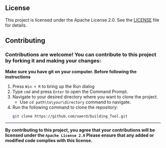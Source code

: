 
## License
This project is licensed under the Apache License 2.0. See the [LICENSE](LICENSE) file for details.

## Contributing
### Contributions are welcome! You can contribute to this project by forking it and making your changes:

**Make sure you have git on your computer. Before following the instructions**



1. Press `Win + R` to bring up the Run dialog 
2. Type `cmd` and press `Enter` to open the Command Prompt.
3. Navigate to your desired directory where you want to clone the project.
   - Use `cd path\to\your\directory` command to navigate.
4. Run the following command to clone the repository:
   ```bash
   git clone https://github.com/uaerd/building_Tool.git
   ```
---
**By contributing to this project, you agree that your contributions will be licensed under the `Apache License 2.0` Please ensure that any added or modified code complies with this license.**
